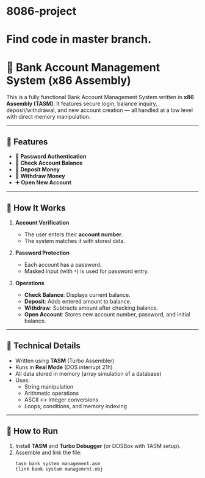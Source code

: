 # 8086-project
# Find code in master branch.
# 🏦 Bank Account Management System (x86 Assembly)

This is a fully functional Bank Account Management System written in **x86 Assembly (TASM)**. It features secure login, balance inquiry, deposit/withdrawal, and new account creation — all handled at a low level with direct memory manipulation.

---

## 🔧 Features

- 🔐 **Password Authentication**
- 🧾 **Check Account Balance**
- 💸 **Deposit Money**
- 🏧 **Withdraw Money**
- ➕ **Open New Account**

---

## 📁 How It Works

1. **Account Verification**
   - The user enters their **account number**.
   - The system matches it with stored data.

2. **Password Protection**
   - Each account has a password.
   - Masked input (with `*`) is used for password entry.

3. **Operations**
   - **Check Balance**: Displays current balance.
   - **Deposit**: Adds entered amount to balance.
   - **Withdraw**: Subtracts amount after checking balance.
   - **Open Account**: Stores new account number, password, and initial balance.

---

## 🧠 Technical Details

- Written using **TASM** (Turbo Assembler)
- Runs in **Real Mode** (DOS interrupt 21h)
- All data stored in memory (array simulation of a database)
- Uses:
  - String manipulation
  - Arithmetic operations
  - ASCII ↔ integer conversions
  - Loops, conditions, and memory indexing

---

## 🚀 How to Run

1. Install **TASM** and **Turbo Debugger** (or DOSBox with TASM setup).
2. Assemble and link the file:
   ```bash
   tasm bank system management.asm
   tlink bank system managemrnt.obj
